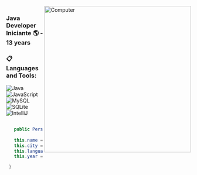<img src="https://raw.githubusercontent.com/MicaelliMedeiros/micaellimedeiros/master/image/computer-illustration.png" min-width="400px" max-width="400px" width="400px" align="right" alt="Computer">

### Java Developer Iniciante 🌎 - 13 years

### :clipboard: Languages and Tools:

  ![Java](https://img.shields.io/badge/Java-ED8B00?style=for-the-badge&logo=java&logoColor=white)
  ![JavaScript](https://img.shields.io/badge/JavaScript-000000?style=for-the-badge&logo=javascript&logoColor=yellow)
  ![MySQL](https://img.shields.io/badge/MySQL-00000F?style=for-the-badge&logo=mysql&logoColor=white)
  ![SQLite](https://img.shields.io/badge/SQLite-07405E?style=for-the-badge&logo=sqlite&logoColor=white)
  ![IntelliJ](https://img.shields.io/badge/IntelliJ-000000?style=for-the-badge&logo=intellij-idea&logoColor=blue)

```java
   
   public Personal(String name, String city, String language, int year) {
   
   this.name = "Henrique";
   this.city = "Taquarituba SP";
   this.language = "Java";
   this.year = 13;

 }
```
